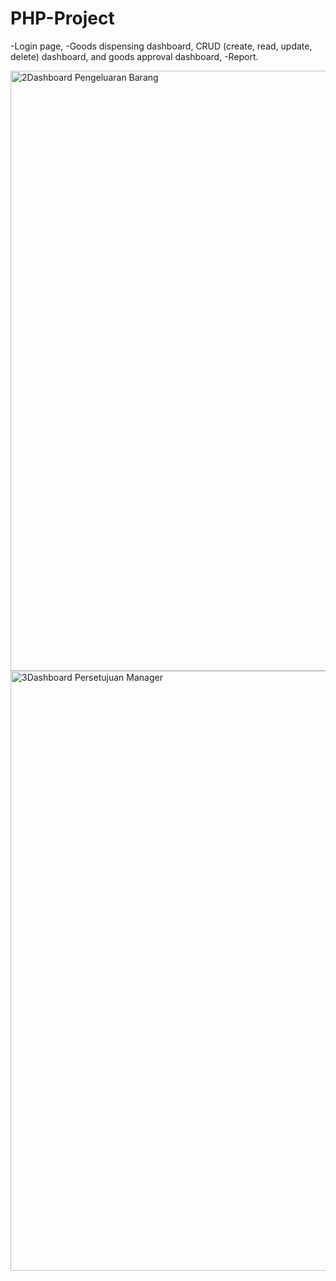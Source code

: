 # PHP-Project
-Login page,
-Goods dispensing dashboard, CRUD (create, read, update, delete) dashboard, and goods approval dashboard,
-Report.


<img width="960" alt="2Dashboard Pengeluaran Barang" src="https://user-images.githubusercontent.com/56527725/119014376-1dd19300-b9c2-11eb-8a99-74573a6e6873.png">

<img width="960" alt="3Dashboard Persetujuan Manager" src="https://user-images.githubusercontent.com/56527725/119014401-23c77400-b9c2-11eb-869c-905b4becbf94.png">
